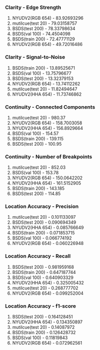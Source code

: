 ### Clarity - Edge Strength
1. NYUDV2(RGB 654) - 83.92693296  
2. mutilcue(test 20) - 79.03158757  
3. BSDS(test 200) - 78.33798634  
4. BSDS(val 100) - 74.4504098  
5. BSDS(train 200) - 72.47771129  
6. NYUDV2(RGB 654) - 49.72016486  

### Clarity - Signal-to-Noise
1. BSDS(train 200) - 13.89525671  
2. BSDS(val 100) - 13.75796677  
3. BSDS(test 200) - 13.32379153  
4. NYUDV2(RGB 654) - 13.74112262  
5. mutilcue(test 20) - 11.82494647  
6. NYUDV2(HHA 654) - 11.73746862  

### Continuity - Connected Components
1. mutilcue(test 20) - 980.37  
2. NYUDV2(RGB 654) - 158.7003058  
3. NYUDV2(HHA 654) - 156.8929664  
4. BSDS(val 100) - 154.57  
5. BSDS(train 200) - 139.115  
6. BSDS(test 200) - 100.95  

### Continuity - Number of Breakpoints
1. mutilcue(test 20) - 852.03  
2. BSDS(val 100) - 153.78  
3. NYUDV2(RGB 654) - 150.0642202  
4. NYUDV2(HHA 654) - 161.5152905  
5. BSDS(train 200) - 143.185  
6. BSDS(test 200) - 114.85  

### Location Accuracy - Precision
1. mutilcue(test 20) - 0.101133097  
2. BSDS(test 200) - 0.090694349  
3. NYUDV2(HHA 654) - 0.085766649  
4. BSDS(train 200) - 0.071853715  
5. BSDS(val 100) - 0.066774192  
6. NYUDV2(RGB 654) - 0.060226948  

### Location Accuracy - Recall
1. BSDS(test 200) - 0.981959168  
2. BSDS(train 200) - 0.647187744  
3. BSDS(val 100) - 0.640903329  
4. NYUDV2(HHA 654) - 0.325005432  
5. mutilcue(test 20) - 0.268777702  
6. NYUDV2(RGB 654) - 0.099252004  

### Location Accuracy - f1-score
1. BSDS(test 200) - 0.164128451  
2. NYUDV2(HHA 654) - 0.134350897  
3. mutilcue(test 20) - 0.14087972  
4. BSDS(train 200) - 0.126428732  
5. BSDS(val 100) - 0.11819843  
6. NYUDV2(RGB 654) - 0.072962561
